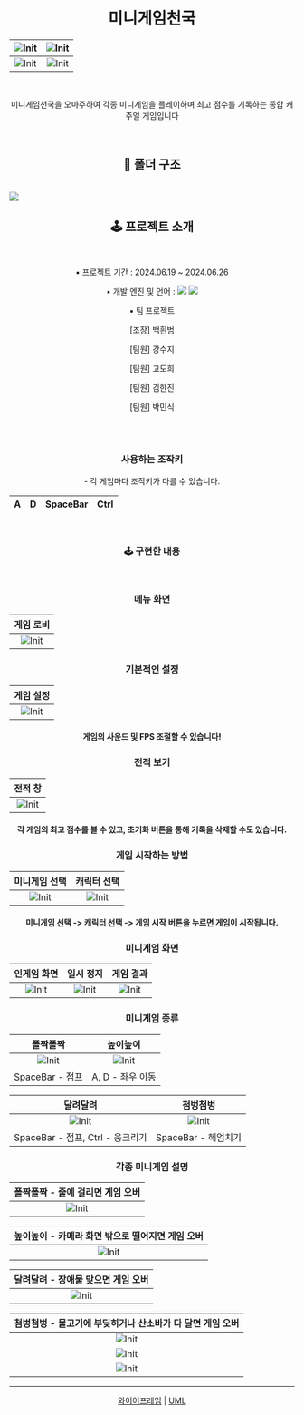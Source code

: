 <h1 align = "center"><b>미니게임천국</b></h1>
<div align = "center">
 
|![Init](https://github.com/BaekHyenBeom/MinigameHeaven/assets/167046656/c60bb96a-2538-4928-8c0b-ae919aa90cf0)|![Init](https://github.com/BaekHyenBeom/MinigameHeaven/assets/167046656/c44e00d8-e226-4316-9774-27cb9f977462)|
|:------:|:------:|
|![Init](https://github.com/BaekHyenBeom/MinigameHeaven/assets/167046656/e981c428-1ac5-48a3-86ca-73201f02087a)|![Init](https://github.com/BaekHyenBeom/MinigameHeaven/assets/167046656/ab438a4c-ec86-44e5-98b1-12829243f2c9)|

</div>
</br>
<div align = "center"> 
 
미니게임천국을 오마주하여 각종 미니게임을 플레이하며 최고 점수를 기록하는 종합 캐주얼 게임입니다

</div>
</br>
<h2 align = "center"><b>📁 폴더 구조 </b></h2>
</br>
<img src="https://github.com/BaekHyenBeom/MinigameHeaven/assets/167046656/866f3f62-2c9a-47a5-8ebe-9d16b7a4e8a8"/>
</div>
</br>
<h2 align = "center"><b>🕹 프로젝트 소개 </b></h2>
</br>

<div align = "center">
 
▪ 프로젝트 기간 : 2024.06.19 ~ 2024.06.26

▪ 개발 엔진 및 언어 : 
<img src="https://img.shields.io/badge/c%23-%23239120.svg?style=for-the-badge&logo=c-sharp&logoColor=white"/>
<img src="https://img.shields.io/badge/unity%20-%23000000.svg?&style=for-the-badge&logo=unity&logoColor=white"/>

▪ 팀 프로젝트

[조장] 백흰범

[팀원] 강수지

[팀원] 고도희

[팀원] 김한진

[팀원] 박민식

</br>
</br>
<h3 align = "center"><b>사용하는 조작키</b></h3>
- 각 게임마다 조작키가 다를 수 있습니다.

|A|D|SpaceBar|Ctrl|
|:------:|:------:|:------:|:------:|

</br>
<h3 align = "center"><b>🕹 구현한 내용</b></h3>

</br>

<h3>메뉴 화면</h3>

|게임 로비|
|:------:|
|![Init](https://github.com/BaekHyenBeom/MinigameHeaven/assets/167046656/236b36da-e953-48aa-8b63-658d5311c593)|

<h3>기본적인 설정</h3>

|게임 설정|
|:------:|
|![Init](https://github.com/BaekHyenBeom/MinigameHeaven/assets/167046656/a4462a2d-2129-4958-8fec-29ab4f461b39)|

<h4>게임의 사운드 및 FPS 조절할 수 있습니다!</h4>

<h3>전적 보기</h3>

|전적 창|
|:------:|
|![Init](https://github.com/BaekHyenBeom/MinigameHeaven/assets/167046656/ddebcc24-eabd-4d15-a52f-9bba404d9f3a)|

<h4>각 게임의 최고 점수를 볼 수 있고, 초기화 버튼을 통해 기록을 삭제할 수도 있습니다. </h4>

<h3>게임 시작하는 방법</h3>

|미니게임 선택|캐릭터 선택|
|:------:|:------:|
|![Init](https://github.com/BaekHyenBeom/MinigameHeaven/assets/167046656/03922630-527a-44b8-80b8-6906308a9faa)|![Init](https://github.com/BaekHyenBeom/MinigameHeaven/assets/167046656/801ca3d2-8585-4529-b88b-70f4dd36e381)|

<h4>미니게임 선택 -> 캐릭터 선택 -> 게임 시작 버튼을 누르면 게임이 시작됩니다.</h4>

<h3>미니게임 화면</h3>

|인게임 화면|일시 정지|게임 결과|
|:------:|:------:|:------:|
|![Init](https://github.com/BaekHyenBeom/MinigameHeaven/assets/167046656/d1d182fa-6367-4efc-9d47-9eca8170ebed)|![Init](https://github.com/BaekHyenBeom/MinigameHeaven/assets/167046656/ad83f07d-faca-4a1e-9853-fed5e760e786)|![Init](https://github.com/BaekHyenBeom/MinigameHeaven/assets/167046656/c04f92cc-a279-466d-99a2-0b1c8c74bc60)|

<h3>미니게임 종류</h3>

|폴짝폴짝|높이높이|
|:------:|:------:|
|![Init](https://github.com/BaekHyenBeom/MinigameHeaven/assets/167046656/c60bb96a-2538-4928-8c0b-ae919aa90cf0)|![Init](https://github.com/BaekHyenBeom/MinigameHeaven/assets/167046656/c44e00d8-e226-4316-9774-27cb9f977462)|
|SpaceBar - 점프|A, D - 좌우 이동|

|달려달려|첨벙첨벙|
|:------:|:------:|
|![Init](https://github.com/BaekHyenBeom/MinigameHeaven/assets/167046656/e981c428-1ac5-48a3-86ca-73201f02087a)|![Init](https://github.com/BaekHyenBeom/MinigameHeaven/assets/167046656/ab438a4c-ec86-44e5-98b1-12829243f2c9)|
|SpaceBar - 점프, Ctrl - 웅크리기|SpaceBar - 헤엄치기|

<h3>각종 미니게임 설명</h3>

| 폴짝폴짝 - 줄에 걸리면 게임 오버 |
|:------:|
|![Init](https://github.com/BaekHyenBeom/MinigameHeaven/assets/167046656/fcbfb309-9922-4e0f-9a61-76c5686039f1)|

| 높이높이 - 카메라 화면 밖으로 떨어지면 게임 오버 |
|:------:|
|![Init](https://github.com/BaekHyenBeom/MinigameHeaven/assets/167046656/02edad43-7be4-4428-8313-e206a0bcb745)|

| 달려달려 - 장애물 맞으면 게임 오버 |
|:------:|
|![Init](https://github.com/BaekHyenBeom/MinigameHeaven/assets/167046656/730180a9-eb27-4deb-9cd1-f346248f156a)|

| 첨벙첨벙 - 물고기에 부딪히거나 산소바가 다 달면 게임 오버 |
|:------:|
|![Init](https://github.com/BaekHyenBeom/MinigameHeaven/assets/167046656/a01ddc1e-e8a1-461f-89f6-85376d932b27)|
|![Init](https://github.com/BaekHyenBeom/MinigameHeaven/assets/167046656/09a1127a-0b73-463d-a00b-dd0b58d53460)|
|![Init](https://github.com/BaekHyenBeom/MinigameHeaven/assets/167046656/54718eaa-6d13-4b76-8949-780b6f64553d)|

---

[와이어프레임](https://www.figma.com/design/cBMb8lC9C5rD7DJre6YseB/%EC%8B%AC%ED%99%94-%EC%A3%BC%EC%B0%A8---C1?node-id=0-1&t=eg9Q8BpC4xjWRIky-0) |
[UML](https://www.figma.com/board/hvEsS5gMA1l2eJZNJq1nWM/%EC%8B%AC%ED%99%94-%EC%A3%BC%EC%B0%A8---C1?node-id=0-1&t=CE62hPDncO7oU9b4-0)

</div>
